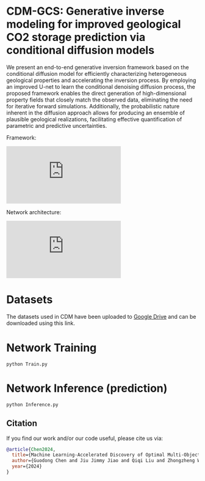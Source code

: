 # CDM-GCS: Generative inverse modeling for improved geological CO2 storage prediction via conditional diffusion models

We present an end-to-end generative inversion framework based on the conditional diffusion model for efficiently characterizing heterogeneous geological properties and accelerating the inversion process. By employing an improved U-net to learn the conditional denoising diffusion process, the proposed framework enables the direct generation of high-dimensional property fields that closely match the observed data, eliminating the need for iterative forward simulations. Additionally, the probabilistic nature inherent in the diffusion approach allows for producing an ensemble of plausible geological realizations, facilitating effective quantification of parametric and predictive uncertainties.

Framework:

![Framework](https://github.com/ZhongZ-Wang/CDM-GCS/tree/main/Fig/cdm.pdf "Framework")

Network architecture:

![Network architecture](https://github.com/ZhongZ-Wang/CDM-GCS/tree/main/Fig/unet.pdf "system design")

# Datasets
The datasets used in CDM have been uploaded to [Google Drive](https://drive.google.com/drive/folders/1mi9Cmgnufi3kSMCeedP7G_K-4aEcd3_A?usp=drive_link) and can be downloaded using this link.

# Network Training
```
python Train.py
```

# Network Inference (prediction)
```
python Inference.py
```

## Citation
If you find our work and/or our code useful, please cite us via:

```bibtex
@article{Chen2024,
  title={Machine Learning-Accelerated Discovery of Optimal Multi-Objective Fractured Geothermal System Design},
  author={Guodong Chen and Jiu Jimmy Jiao and Qiqi Liu and Zhongzheng Wang and Yaochu Jin},
  year={2024}
}
```
